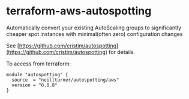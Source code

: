 # terraform-aws-autospotting
Automatically convert your existing AutoScaling groups to significantly cheaper spot instances with minimal(often zero) configuration changes


See [https://github.com/cristim/autospotting](https://github.com/cristim/autospotting) for details.

To access from terraform: 

```
module "autospotting" {
  source  = "neillturner/autospotting/aws"
  version = "0.0.8"
}
```
